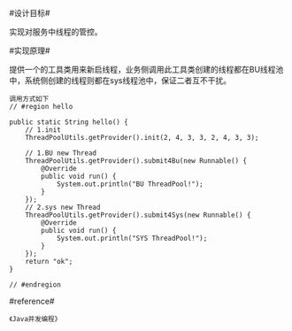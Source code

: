 #设计目标#
 
实现对服务中线程的管控。
	
#实现原理#
	
提供一个的工具类用来新启线程，业务侧调用此工具类创建的线程都在BU线程池中，系统侧创建的线程则都在sys线程池中，保证二者互不干扰。

	调用方式如下
	// #region hello

	public static String hello() {
		// 1.init
		ThreadPoolUtils.getProvider().init(2, 4, 3, 3, 2, 4, 3, 3);

		// 1.BU new Thread
		ThreadPoolUtils.getProvider().submit4Bu(new Runnable() {
			@Override
			public void run() {
				System.out.println("BU ThreadPool!");
			}
		});
		// 2.sys new Thread
		ThreadPoolUtils.getProvider().submit4Sys(new Runnable() {
			@Override
			public void run() {
				System.out.println("SYS ThreadPool!");
			}
		});
		return "ok";
	}

	// #endregion

#reference#
	
	《Java并发编程》